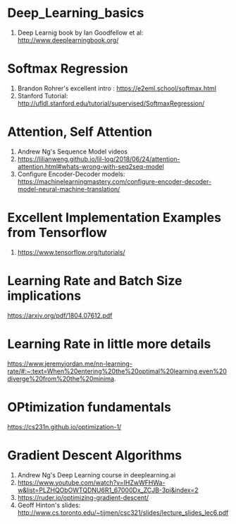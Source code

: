 # Deep_Learning_basics
1. Deep Learnig book by Ian Goodfellow et al: http://www.deeplearningbook.org/

# Softmax Regression
1. Brandon Rohrer's excellent intro : https://e2eml.school/softmax.html
2. Stanford Tutorial: http://ufldl.stanford.edu/tutorial/supervised/SoftmaxRegression/

# Attention, Self Attention
1. Andrew Ng's Sequence Model videos
2. https://lilianweng.github.io/lil-log/2018/06/24/attention-attention.html#whats-wrong-with-seq2seq-model
3. Configure Encoder-Decoder models: https://machinelearningmastery.com/configure-encoder-decoder-model-neural-machine-translation/

# Excellent Implementation Examples from Tensorflow
1. https://www.tensorflow.org/tutorials/

# Learning Rate and Batch Size implications
https://arxiv.org/pdf/1804.07612.pdf

# Learning Rate in little more details
https://www.jeremyjordan.me/nn-learning-rate/#:~:text=When%20entering%20the%20optimal%20learning,even%20diverge%20from%20the%20minima.

# OPtimization fundamentals
https://cs231n.github.io/optimization-1/

# Gradient Descent Algorithms
  1. Andrew Ng's Deep Learning course in deeplearning.ai
  2. https://www.youtube.com/watch?v=IHZwWFHWa-w&list=PLZHQObOWTQDNU6R1_67000Dx_ZCJB-3pi&index=2
  3. https://ruder.io/optimizing-gradient-descent/
  4. Geoff Hinton's slides: http://www.cs.toronto.edu/~tijmen/csc321/slides/lecture_slides_lec6.pdf
